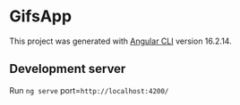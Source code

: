 # GifsApp

This project was generated with [Angular CLI](https://github.com/angular/angular-cli) version 16.2.14.

## Development server

Run `ng serve` port=`http://localhost:4200/`

